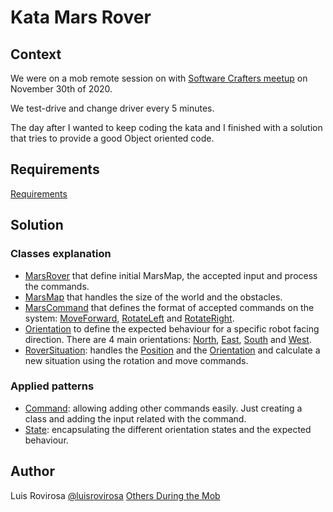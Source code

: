 # Kata Mars Rover
## Context
We were on a mob remote session on with [Software Crafters meetup](https://www.meetup.com/es-ES/Software-Craftsmanship-Murcia) on November 30th of 2020.

We test-drive and change driver every 5 minutes.

The day after I wanted to keep coding the kata and I finished with a solution that tries to provide a good Object oriented code.

## Requirements
[Requirements](https://katalyst.codurance.com/mars-rover)

## Solution
### Classes explanation
 - [MarsRover](src/main/java/mars/MarsRover.java) that define initial MarsMap, the accepted input and process the commands. 
 - [MarsMap](src/main/java/mars/MarsMap.java) that handles the size of the world and the obstacles.
 - [MarsCommand](src/main/java/mars/command/MarsCommand.java) that defines the format of accepted commands on the system: [MoveForward](src/main/java/mars/command/move/MoveForward.java), [RotateLeft](src/main/java/mars/command/rotation/RotateLeft.java) and [RotateRight](src/main/java/mars/command/rotation/RotateRight.java).
 - [Orientation](src/main/java/mars/orientation/Orientation.java) to define the expected behaviour for a specific robot facing direction. There are 4 main orientations: [North](src/main/java/mars/orientation/North.java), [East](src/main/java/mars/orientation/East.java), [South](src/main/java/mars/orientation/South.java) and [West](src/main/java/mars/orientation/West.java).
 - [RoverSituation](src/main/java/mars/RoverSituation.java): handles the [Position](src/main/java/mars/Position.java) and the [Orientation](src/main/java/mars/orientation/Orientation.java) and calculate a new situation using the rotation and move commands. 

### Applied patterns
 - [Command](https://sourcemaking.com/design_patterns/command): allowing adding other commands easily. Just creating a class and adding the input related with the command.
 - [State](https://sourcemaking.com/design_patterns/state): encapsulating the different orientation states and the expected behaviour.

## Author
Luis Rovirosa [@luisrovirosa](https://www.twitter.com/luisrovirosa)
[Others During the Mob](https://github.com/SoftwareCraftersMurcia/Mars-rover-kata-en-Mob-programming-java/graphs/contributors) 